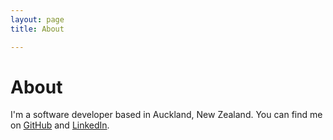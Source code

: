 ```yaml
---
layout: page 
title: About

---
```


# About
I'm a software developer based in Auckland, New Zealand. You can find me on [GitHub](https://github.com/chris-pilcher) and [LinkedIn](https://www.linkedin.com/in/chris-pilcher-nz/).

